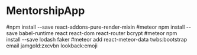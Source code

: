 # MentorshipApp
#npm install --save react-addons-pure-render-mixin
#meteor npm install --save babel-runtime react react-dom react-router bcrypt
#meteor npm install --save lodash faker
#meteor add react-meteor-data twbs:bootstrap email jamgold:zxcvbn lookback:emoji
